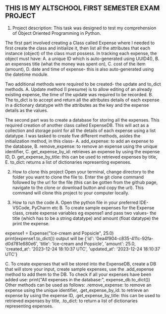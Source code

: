 ## THIS IS MY ALTSCHOOL FIRST SEMESTER EXAM PROJECT

1.	Project description:
This task was designed to test my comprehension of Object Oriented Programming in Python. 

The first part involved creating a Class called Expense where I needed to first create the class and initialize it, then list all the attributes that each instance (object) of the class must possess. 
In tracking each expense, the object must have: 
A. a unique ID which is auto-generated using UUID4(), 
B. an expenses title (what the money was spent on), 
C. cost of the item (amount), 
D. date and time of expense- this is also auto-generated using the datetime module. 

Two additional methods were required to be created- the update and to_dict methods. 
A. Update method (I presume) is to allow editing of an already existing expense, the time of the update was required to be recorded. 
B. The to_dict is to accept and return all the attributes details of each expense in a dictionary datatype with the attributes as the key and the expense details as the values.

The second part was to create a database for storing all the expenses. This required creation of another class called ExpenseDB. This will act as a collection and storage point for all the details of each expense using a list datatype. 
I was tasked to create five different methods, asides the initialization method, in this class- 
A. add_expense: to add an expense to the database, 
B. remove_expense: to remove an expense using the unique identifier, 
C. get_expense_by_id: retrieves an expense by using the expense ID, 
D. get_expense_by_title: this can be used to retrieved expenses by title, 
E. to_dict: returns a list of dictionaries representing expenses.

2.	How to clone this project
Open your terminal, change directory to the folder you want to clone the file to. Enter the git clone command followed by the url for the file (this can be gotten from the github page, navigate to the clone or download button and copy the url). This command will clone this project to your computer locally. 

3.	How to run the code
A. Open the python file in your preferred IDE- VSCode, PyCharm etc
B. To create sample expenses for the Expense class, create expense variables eg expense1 and pass two values- the title (which has to be a string datatype) and amount (float datatype) the print the expense.

expense1 = Expense("Ice-cream and Popsicle", 25.0)
print(expense1.to_dict())
output will be {'id': '0ea4f904-c835-411c-92fa-d0d781e680e6', 'title': 'Ice-cream and Popsicle', 'amount': 25.0, 'created_at': '2023-12-24 18:10:37 UTC', 'updated_at': '2023-12-24 18:10:37 UTC'}

C. To create expenses that will be stored into the ExpenseDB, create a DB that will store your input, create sample expenses, use the .add_expense method to add them to the DB. To check if all your expenses have been added use:
print("All expenses in the database:", expense_db.to_dict())
Other methods can be used as follows: .remove_expense: to remove an expense using the unique identifier, .get_expense_by_id: to retrieve an expense by using the expense ID, .get_expense_by_title: this can be used to retrieved expenses by title, .to_dict: to return a list of dictionaries representing expenses.
